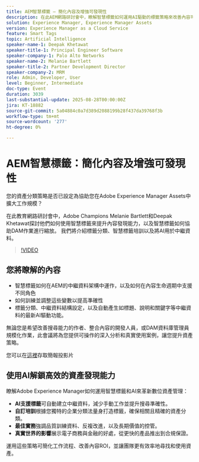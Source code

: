 ```yaml
---
title: AEM智慧標籤 — 簡化內容及增強可發現性
description: 在此AEM網路研討會中，瞭解智慧標籤如何運用AI驅動的標籤策略來改善內容可發現性、中繼資料和DAM擴充性。
solution: Experience Manager, Experience Manager Assets
version: Experience Manager as a Cloud Service
feature: Smart Tags
topic: Artificial Intelligence
speaker-name-1: Deepak Khetawat
speaker-title-1: Principal Engineer Software
speaker-company-1: Palo Alto Networks
speaker-name-2: Melanie Bartlett
speaker-title-2: Partner Development Director
speaker-company-2: MRM
role: Admin, Developer, User
level: Beginner, Intermediate
doc-type: Event
duration: 3039
last-substantial-update: 2025-08-28T00:00:00Z
jira: KT-18882
source-git-commit: 5a04884c0a7d389d2088199b28f437da39768f3b
workflow-type: tm+mt
source-wordcount: '277'
ht-degree: 0%

---
```



# AEM智慧標籤：簡化內容及增強可發現性

您的資產分類策略是否已設定為協助您在Adobe Experience Manager Assets中擴大工作規模？

在此教育網路研討會中，Adobe Champions Melanie Bartlett和Deepak Khetawat探討他們如何使用智慧標籤來提升內容發現能力，以及智慧標籤如何協助DAM作業進行縮放。 我們將介紹標籤分類、智慧標籤培訓以及將AI用於中繼資料。

>[!VIDEO](https://video.tv.adobe.com/v/3471511/?learn=on&enablevpops)

## 您將瞭解的內容

* 智慧標籤如何在AEM的中繼資料架構中運作，以及如何在內容生命週期中支援不同角色
* 如何訓練並調整這些變數以提高準確性
* 標籤分類、中繼資料結構設定，以及自動產生如標題、說明和關鍵字等中繼資料的最新AI驅動功能。

無論您是希望改善搜尋能力的作者、整合內容的開發人員，或DAM資料庫管理員規模化作業，此會議將為您提供可操作的深入分析和真實使用案例，讓您提升資產策略。

您可以在[這裡](../../assets/experience-manager/aug2025/2025-08-28-Adobe-Smart-Tags-Champions-webinar_FINALCOPY.pdf)存取簡報投影片

## 使用AI解鎖高效的資產發現能力

瞭解Adobe Experience Manager如何運用智慧標籤和AI來革新數位資產管理：

* **AI支援標籤**&#x200B;可自動建立中繼資料，減少手動工作並提升搜尋準確性。
* **自訂培訓**&#x200B;根據您獨特的企業分類法量身打造標籤，確保相關且精確的資產分類。
* **最佳實務**&#x200B;強調品質訓練資料、反複改進，以及長期價值的控管。
* **真實世界的影響**&#x200B;展示電子商務與金融的好處，從更快的產品推出到合規保證。

運用這些策略可簡化工作流程、改善內容ROI，並讓團隊更有效率地尋找和使用資產。